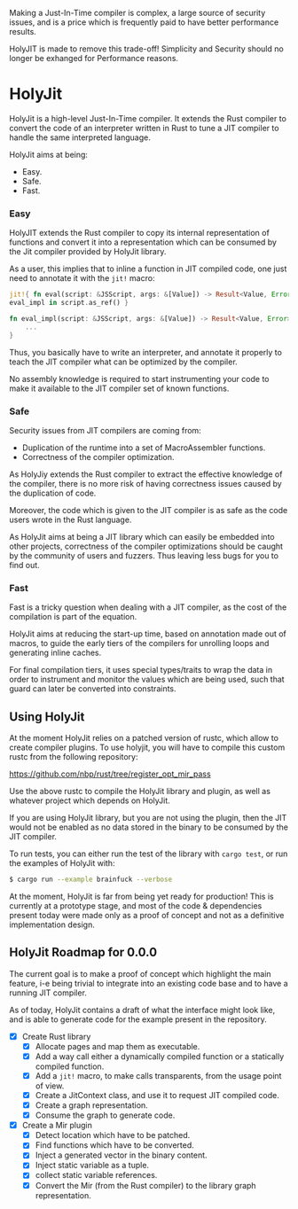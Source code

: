 Making a Just-In-Time compiler is complex, a large source of security
issues, and is a price which is frequently paid to have better performance
results.

HolyJIT is made to remove this trade-off! Simplicity and Security should no
longer be exhanged for Performance reasons.

# HolyJit

HolyJit is a high-level Just-In-Time compiler. It extends the Rust compiler
to convert the code of an interpreter written in Rust to tune a JIT compiler
to handle the same interpreted language.

HolyJit aims at being:
 * Easy.
 * Safe.
 * Fast.

### Easy

HolyJIT extends the Rust compiler to copy its internal representation of
functions and convert it into a representation which can be consumed by the
Jit compiler provided by HolyJit library.

As a user, this implies that to inline a function in JIT compiled code, one
just need to annotate it with the `jit!` macro:

```rust
jit!{ fn eval(script: &JSScript, args: &[Value]) -> Result<Value, Error> =
eval_impl in script.as_ref() }

fn eval_impl(script: &JSScript, args: &[Value]) -> Result<Value, Error> {
    ...
}
```

Thus, you basically have to write an interpreter, and annotate it properly
to teach the JIT compiler what can be optimized by the compiler.

No assembly knowledge is required to start instrumenting your code to make
it available to the JIT compiler set of known functions.

### Safe

Security issues from JIT compilers are coming from:
* Duplication of the runtime into a set of MacroAssembler functions.
* Correctness of the compiler optimization.

As HolyJiy extends the Rust compiler to extract the effective knowledge of
the compiler, there is no more risk of having correctness issues caused by
the duplication of code.

Moreover, the code which is given to the JIT compiler is as safe as the code
users wrote in the Rust language.

As HolyJit aims at being a JIT library which can easily be embedded into
other projects, correctness of the compiler optimizations should be caught
by the community of users and fuzzers. Thus leaving less bugs for you to
find out.

### Fast

Fast is a tricky question when dealing with a JIT compiler, as the cost of
the compilation is part of the equation.

HolyJit aims at reducing the start-up time, based on annotation made out of
macros, to guide the early tiers of the compilers for unrolling loops and
generating inline caches.

For final compilation tiers, it uses special types/traits to wrap the data
in order to instrument and monitor the values which are being used, such
that guard can later be converted into constraints.

## Using HolyJit

At the moment HolyJit relies on a patched version of rustc, which allow to
create compiler plugins.  To use holyjit, you will have to compile this
custom rustc from the following repository:

https://github.com/nbp/rust/tree/register_opt_mir_pass

Use the above rustc to compile the HolyJit library and plugin, as well as
whatever project which depends on HolyJit.

If you are using HolyJit library, but you are not using the plugin, then the
JIT would not be enabled as no data stored in the binary to be consumed by
the JIT compiler.

To run tests, you can either run the test of the library with `cargo test`,
or run the examples of HolyJit with:

```sh
$ cargo run --example brainfuck --verbose
```

At the moment, HolyJit is far from being yet ready for production! This is
currently at a prototype stage, and most of the code & dependencies present
today were made only as a proof of concept and not as a definitive
implementation design.

## HolyJit Roadmap for 0.0.0

The current goal is to make a proof of concept which highlight the main
feature, i-e being trivial to integrate into an existing code base and to
have a running JIT compiler.

As of today, HolyJit contains a draft of what the interface might look like,
and is able to generate code for the example present in the repository.

- [x] Create Rust library
  - [x] Allocate pages and map them as executable.
  - [x] Add a way call either a dynamically compiled function or a statically
        compiled function.
  - [x] Add a `jit!` macro, to make calls transparents, from the usage point
        of view.
  - [x] Create a JitContext class, and use it to request JIT compiled code.
  - [x] Create a graph representation.
  - [x] Consume the graph to generate code.

- [x] Create a Mir plugin
  - [x] Detect location which have to be patched.
  - [x] Find functions which have to be converted.
  - [x] Inject a generated vector in the binary content.
  - [x] Inject static variable as a tuple.
  - [x] collect static variable references.
  - [x] Convert the Mir (from the Rust compiler) to the library graph representation.
